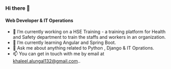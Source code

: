 ### Hi there 👋

#### Web Developer & IT Operations

- 🔭 I’m currently working on a HSE Training - a training platform for Health and Safety department to train the staffs and workers in an organization.
- 🌱 I’m currently learning Angular and Spring Boot.
- 💬 Ask me about anything related to Python , Django & IT Oprations.
- 📫 You can get in touch with me by email at khaleel.alungal132@gmail.com..


<!--
**khaleel-alungal/khaleel-alungal** is a ✨ _special_ ✨ repository because its `README.md` (this file) appears on your GitHub profile.

Here are some ideas to get you started:

- 🔭 I’m currently working on ...
- 🌱 I’m currently learning ...
- 👯 I’m looking to collaborate on ...
- 🤔 I’m looking for help with ...
- 💬 Ask me about ...
- 📫 How to reach me: ...
- 😄 Pronouns: ...
- ⚡ Fun fact: ...
-->
